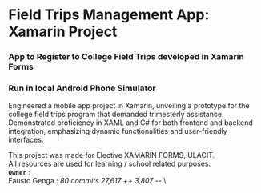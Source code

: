 # Field Trips Management App: Xamarin Project
### App to Register to College Field Trips developed in Xamarin Forms

### Run in local Android Phone Simulator
Engineered a mobile app project in Xamarin, unveiling a prototype for the college field trips program that demanded trimesterly assistance. Demonstrated proficiency in XAML and C# for both frontend and backend integration, emphasizing dynamic functionalities and user-friendly interfaces.

This project was made for Elective XAMARIN FORMS, ULACIT. \
All resources are used for learning / school related purposes. \
**`Owner`** : \
Fausto Genga : *80 commits    27,617 ++    3,807 --* \
